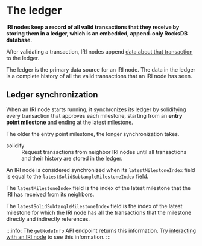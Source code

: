 # The ledger

**IRI nodes keep a record of all valid transactions that they receive by storing them in a ledger, which is an embedded, append-only RocksDB database.**

After validating a transaction, IRI nodes append [data about that transaction](../references/data-in-the-ledger.md) to the ledger.

The ledger is the primary data source for an IRI node. The data in the ledger is a complete history of all the valid transactions that an IRI node has seen.

## Ledger synchronization

When an IRI node starts running, it synchronizes its ledger by solidifying every transaction that approves each milestone, starting from an **entry point milestone** and ending at the latest milestone.

The older the entry point milestone, the longer synchronization takes.

<dl><dt>solidify</dt><dd>Request transactions from neighbor IRI nodes until all transactions and their history are stored in the ledger.</dd></dl>

An IRI node is considered synchronized when its `latestMilestoneIndex` field is equal to the `latestSolidSubtangleMilestoneIndex` field.

The `latestMilestoneIndex` field is the index of the latest milestone that the IRI has received from its neighbors.

The `latestSolidSubtangleMilestoneIndex` field is the index of the latest milestone for which the IRI node has all the transactions that the milestone directly and indirectly references.

:::info:
The `getNodeInfo` API endpoint returns this information. Try [interacting with an IRI node](../how-to-guides/interact-with-an-iri-node.md) to see this information.
:::
